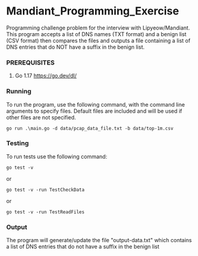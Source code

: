 # Mandiant_Programming_Exercise
Programming challenge problem for the interview with Lipyeow/Mandiant. This program accepts a list of DNS names (TXT format) and a benign list (CSV format) then compares the files and outputs a file containing a list of DNS entries that do NOT have a suffix in the benign list. 


### PREREQUISITES

1. Go 1.17 https://go.dev/dl/


### Running

To run the program, use the following command, with the command line arguments to specify files. Default files are included and will be used if other files are not specified.

`go run .\main.go -d data/pcap_data_file.txt -b data/top-1m.csv`


### Testing

To run tests use the following command:

`go test -v`

or 

`go test -v -run TestCheckData`

or 

`go test -v -run TestReadFiles`

### Output

The program will generate/update the file "output-data.txt" which contains a list of DNS entries that do not have a suffix in the benign list